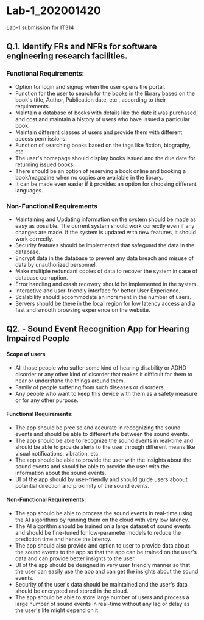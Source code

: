 # Lab-1_202001420
Lab-1 submission for IT314 

## Q.1. Identify FRs and NFRs for software engineering research facilities.

### Functional Requirements: 

- Option for login and signup when the user opens the portal.
- Function for the user to search for the books in the library based on the book's title, Author, Publication date, etc., according to their requirements.
- Maintain a database of books with details like the date it was purchased, and cost and maintain a history of users who have issued a particular book.
- Maintain different classes of users and provide them with different access permissions.
- Function of searching books based on the tags like fiction, biography, etc.
- The user's homepage should display books issued and the due date for returning issued books.
- There should be an option of reserving a book online and booking a book/magazine when no copies are available in the library.
- It can be made even easier if it provides an option for choosing different languages.


### Non-Functional Requirements
- Maintaining and  Updating information on the system should be made as easy as possible. The current system should work correctly even if any changes are made. If the system is updated with new features, it should work correctly.
- Security features should be implemented that safeguard the data in the database.
- Encrypt data in the database to prevent any data breach and misuse of data by unauthorized personnel. 
- Make multiple redundant copies of data to recover the system in case of database corruption.
- Error handling and crash recovery should be implemented in the system.
- Interactive and user-friendly interface for better User Experience.
- Scalability should accommodate an increment in the number of users.
- Servers should be there in the local region for low latency access and a fast and smooth browsing experience on the website.


## Q2. - Sound Event Recognition App for Hearing Impaired People
#### Scope of users
- All those people who suffer some kind of hearing disability or ADHD disorder or any other kind of disorder that makes it difficult for them to hear or understand the things around them.
- Family of people suffering from such diseases or disorders.
- Any people who want to keep this device with them as a safety measure or for any other purpose.

#### Functional Requirements:
- The app should be precise and accurate in recognizing the sound events and should be able to differentiate between the sound events.
- The app should be able to recognize the sound events in real-time and should be able to provide alerts to the user through different means like visual notifications, vibration, etc.
- The app should be able to provide the user with the insights about the sound events and should be able to provide the user with the information about the sound events.
- UI of the app should by user-friendly and should guide users aboout potential direction and proximity of the sound events.

#### Non-Functional Requirements:
- The app should be able to process the sound events in real-time using the AI algorithms by running them on the cloud with very low latency.
- The AI algorithm should be trained on a large dataset of sound events and should be fine-tuned for low-parameter models to reduce the prediction time and hence the latency.
- The app should also provide and option to user to provide data about the sound events to the app so that the app can be trained on the user's data and can provide better insights to the user.
- UI of the app should be designed in very user friendly manner so that the user can easily use the app and can get the insights about the sound events.
- Security of the user's data should be maintained and the user's data should be encrypted and stored in the cloud.
- The app should be able to store large number of users and process a large number of sound events in real-time without any lag or delay as the user's life might depend on it.

